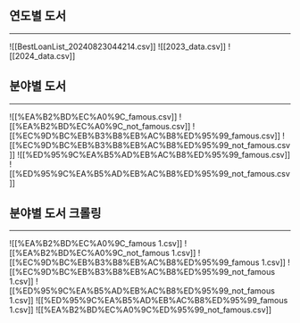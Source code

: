 ## 연도별 도서
---
![[BestLoanList_20240823044214.csv]]
![[2023_data.csv]]
![[2024_data.csv]]
  
## 분야별 도서
---
![[%EA%B2%BD%EC%A0%9C_famous.csv]]
![[%EA%B2%BD%EC%A0%9C_not_famous.csv]]
![[%EC%9D%BC%EB%B3%B8%EB%AC%B8%ED%95%99_famous.csv]]
![[%EC%9D%BC%EB%B3%B8%EB%AC%B8%ED%95%99_not_famous.csv]]
![[%ED%95%9C%EA%B5%AD%EB%AC%B8%ED%95%99_famous.csv]]
![[%ED%95%9C%EA%B5%AD%EB%AC%B8%ED%95%99_not_famous.csv]]
  
## 분야별 도서 크롤링
---
![[%EA%B2%BD%EC%A0%9C_famous 1.csv]]
![[%EA%B2%BD%EC%A0%9C_not_famous 1.csv]]
![[%EC%9D%BC%EB%B3%B8%EB%AC%B8%ED%95%99_famous 1.csv]]
![[%EC%9D%BC%EB%B3%B8%EB%AC%B8%ED%95%99_not_famous 1.csv]]
![[%ED%95%9C%EA%B5%AD%EB%AC%B8%ED%95%99_not_famous 1.csv]]
![[%ED%95%9C%EA%B5%AD%EB%AC%B8%ED%95%99_famous 1.csv]]
![[%EA%B2%BD%EC%A0%9C%ED%95%99_not_famous.csv]]